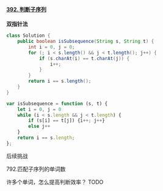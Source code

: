 #### [392. 判断子序列](https://leetcode.cn/problems/is-subsequence/)



**双指针法**





```java []
class Solution {
    public boolean isSubsequence(String s, String t) {
        int i = 0, j = 0;
        for (; i < s.length() && j < t.length(); j++) {
            if (s.charAt(i) == t.charAt(j)) {
                i++;
            }
        }
        return i == s.length();
    }
}
```

```javascript []
var isSubsequence = function (s, t) {
    let i = 0, j = 0
    while (i < s.length && j < t.length) {
        if (s[i] == t[j]) {i++; j++}
        else j++
    }
    return i == s.length;
};
```



后续挑战

792.匹配子序列的单词数

许多个单词，怎么提高判断效率？ TODO

